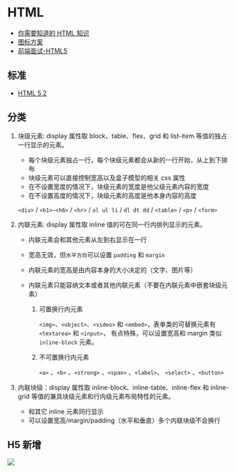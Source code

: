 # HTML

- [你需要知道的 HTML 知识](https://juejin.im/post/5e09d52c51882549333fbed6)
- [图标方案](https://github.com/kaola-fed/blog/issues/107)
- [前端面试-HTML5](https://juejin.im/post/5df3b019518825122671c068)

## 标准

- [HTML 5.2](https://www.w3.org/TR/html52/)

## 分类

1. 块级元素: display 属性取 block、table、flex、grid 和 list-item 等值的独占一行显示的元素。

   - 每个块级元素独占一行，每个块级元素都会从新的一行开始，从上到下排布
   - 块级元素可以直接控制宽高以及盒子模型的相关 css 属性
   - 在不设置宽度的情况下，块级元素的宽度是他父级元素内容的宽度
   - 在不设置高度的情况下，块级元素的高度是他本身内容的高度

   `<div>` / `<h1>~<h6>` / `<hr>` / `ol ul li` / `dl dt dd` / `<table>` / `<p>` / `<form>`

2. 内联元素: display 属性取 inline 值的可在同一行内排列显示的元素。

   - 内联元素会和其他元素从左到右显示在一行
   - 宽高无效，但`水平方向`可以设置 `padding` 和 `margin`
   - 内联元素的宽高是由内容本身的大小决定的（文字、图片等）
   - 内联元素只能容纳文本或者其他内联元素（不要在内联元素中嵌套块级元素）

     1. 可置换行内元素

        `<img>`、`<object>`、`<video>` 和 `<embed>`，表单类的可替换元素有`<textarea>` 和 `<input>`， 有点特殊，可以设置宽高和 margin 类似 `inline-block` 元素。

     2. 不可置换行内元素

        `<a>` 、`<b>` 、`<strong>` 、`<span>` 、`<label>`、 `<select>` 、`<button>`

3. 内联块级：display 属性取 inline-block、inline-table、inline-flex 和 inline-grid 等值的兼具块级元素和行内级元素布局特性的元素。

   - 和其它 inline 元素同行显示
   - 可以设置宽高/margin/padding（水平和垂直）多个内联块级不会换行

## H5 新增

![](https://upload-images.jianshu.io/upload_images/7166236-7416a45973370997.png?imageMogr2/auto-orient/strip|imageView2/2/w/910/format/webp)
